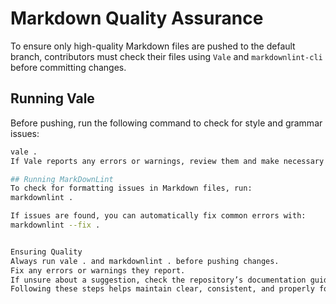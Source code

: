 # Markdown Quality Assurance  

To ensure only high-quality Markdown files are pushed to the default branch, contributors must check their files using `Vale` and `markdownlint-cli` before committing changes.  

## Running Vale  

Before pushing, run the following command to check for style and grammar issues:  
```sh
vale .
If Vale reports any errors or warnings, review them and make necessary edits to improve clarity, consistency, and readability.

## Running MarkDownLint  
To check for formatting issues in Markdown files, run:
markdownlint .

If issues are found, you can automatically fix common errors with:
markdownlint --fix .


Ensuring Quality
Always run vale . and markdownlint . before pushing changes.
Fix any errors or warnings they report.
If unsure about a suggestion, check the repository’s documentation guidelines or ask a maintainer.
Following these steps helps maintain clear, consistent, and properly formatted documentation.